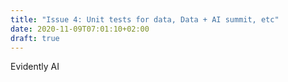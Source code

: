 ```yaml
---
title: "Issue 4: Unit tests for data, Data + AI summit, etc"
date: 2020-11-09T07:01:10+02:00
draft: true
---
```


Evidently AI
